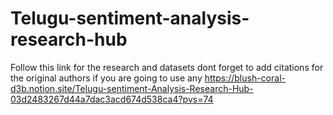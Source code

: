 # Telugu-sentiment-analysis-research-hub

Follow this link for the research and datasets dont forget to add citations for the original authors if you are going to use any 
https://blush-coral-d3b.notion.site/Telugu-sentiment-Analysis-Research-Hub-03d2483267d44a7dac3acd674d538ca4?pvs=74
